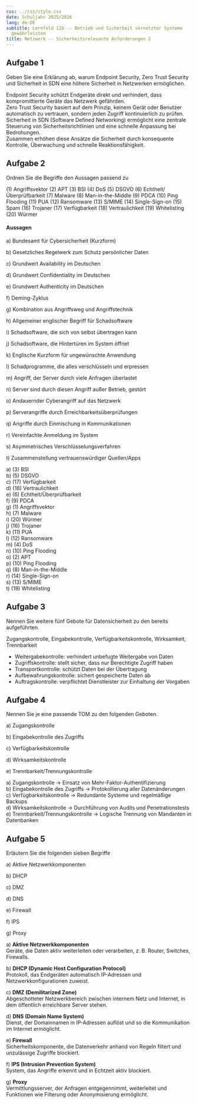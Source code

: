 ```yaml
---
css: ../css/style.css
date: Schuljahr 2025/2026
lang: de-DE
subtitle: Lernfeld 11b -- Betrieb und Sicherheit vernetzter Systeme
  gewährleisten
title: Netzwerk -- Sicherheitsrelevante Anforderungen 2
---
```


## Aufgabe 1

Geben Sie eine Erklärung ab, warum Endpoint Security, Zero Trust
Security und Sicherheit in SDN eine höhere Sicherheit in Netzwerken
ermöglichen.

Endpoint Security schützt Endgeräte direkt und verhindert, dass kompromittierte Geräte das Netzwerk gefährden.  
Zero Trust Security basiert auf dem Prinzip, keinem Gerät oder Benutzer automatisch zu vertrauen, sondern jeden Zugriff kontinuierlich zu prüfen.  
Sicherheit in SDN (Software Defined Networking) ermöglicht eine zentrale Steuerung von Sicherheitsrichtlinien und eine schnelle Anpassung bei Bedrohungen.  
Zusammen erhöhen diese Ansätze die Sicherheit durch konsequente Kontrolle, Überwachung und schnelle Reaktionsfähigkeit.

## Aufgabe 2

Ordnen Sie die Begriffe den Aussagen passend zu

(1) Angriffsvektor
(2) APT
(3) BSI
(4) DoS
(5) DSGVO
(6) Echtheit/Überprüfbarkeit
(7) Malware
(8) Man-in-the-Middle
(9) PDCA
(10) Ping Flooding
(11) PUA
(12) Ransomware
(13) S/MIME
(14) Single-Sign-on
(15) Spam
(16) Trojaner
(17) Verfügbarkeit
(18) Vertraulichkeit
(19) Whitelisting
(20) Würmer

#### Aussagen

a)  Bundesamt für Cybersicherheit (Kurzform)

b)  Gesetzliches Regelwerk zum Schutz persönlicher Daten

c)  Grundwert Availability im Deutschen

d)  Grundwert Confidentiality im Deutschen

e)  Grundwert Authenticity im Deutschen

f)  Deming-Zyklus

g)  Kombination aus Angriffsweg und Angriffstechnik

h)  Allgemeiner englischer Begriff für Schadsoftware

i)  Schadsoftware, die sich von selbst übertragen kann

j)  Schadsoftware, die Hintertüren im System öffnet

k)  Englische Kurzform für ungewünschte Anwendung

l)  Schadprogramme, die alles verschlüsseln und erpressen

m)  Angriff, der Server durch viele Anfragen überlastet

n)  Server sind durch diesen Angriff außer Betrieb, gestört

o)  Andauernder Cyberangriff auf das Netzwerk

p)  Serverangriffe durch Erreichbarkeitsüberprüfungen

q)  Angriffe durch Einmischung in Kommunikationen

r)  Vereinfachte Anmeldung im System

s)  Asymmetrisches Verschlüsselungsverfahren

t)  Zusammenstellung vertrauenswürdiger Quellen/Apps

a) (3) BSI  
b) (5) DSGVO  
c) (17) Verfügbarkeit  
d) (18) Vertraulichkeit  
e) (6) Echtheit/Überprüfbarkeit  
f) (9) PDCA  
g) (1) Angriffsvektor  
h) (7) Malware  
i) (20) Würmer  
j) (16) Trojaner  
k) (11) PUA  
l) (12) Ransomware  
m) (4) DoS  
n) (10) Ping Flooding  
o) (2) APT  
p) (10) Ping Flooding  
q) (8) Man-in-the-Middle  
r) (14) Single-Sign-on  
s) (13) S/MIME  
t) (19) Whitelisting

## Aufgabe 3

Nennen Sie weitere fünf Gebote für Datensicherheit zu den bereits
aufgeführten.

Zugangskontrolle, Eingabekontrolle, Verfügbarkeitskontrolle,
Wirksamkeit, Trennbarkeit

- Weitergabekontrolle: verhindert unbefugte Weitergabe von Daten  
- Zugriffskontrolle: stellt sicher, dass nur Berechtigte Zugriff haben  
- Transportkontrolle: schützt Daten bei der Übertragung  
- Aufbewahrungskontrolle: sichert gespeicherte Daten ab  
- Auftragskontrolle: verpflichtet Dienstleister zur Einhaltung der Vorgaben  

## Aufgabe 4

Nennen Sie je eine passende TOM zu den folgenden Geboten.

a)  Zugangskontrolle

b)  Eingabekontrolle des Zugriffs

c)  Verfügbarkeitskontrolle

d)  Wirksamkeitskontrolle

e)  Trennbarkeit/Trennungskontrolle

a) Zugangskontrolle → Einsatz von Mehr-Faktor-Authentifizierung  
b) Eingabekontrolle des Zugriffs → Protokollierung aller Datenänderungen  
c) Verfügbarkeitskontrolle → Redundante Systeme und regelmäßige Backups  
d) Wirksamkeitskontrolle → Durchführung von Audits und Penetrationstests  
e) Trennbarkeit/Trennungskontrolle → Logische Trennung von Mandanten in Datenbanken  

## Aufgabe 5

Erläutern Sie die folgenden sieben Begriffe

a)  Aktive Netzwerkkomponenten

<!-- -->

b)  DHCP

<!-- -->

c)  DMZ

<!-- -->

d)  DNS

<!-- -->

e)  Firewall

<!-- -->

f)  IPS

<!-- -->

g)  Proxy

a) **Aktive Netzwerkkomponenten**  
Geräte, die Daten aktiv weiterleiten oder verarbeiten, z. B. Router, Switches, Firewalls.  

b) **DHCP (Dynamic Host Configuration Protocol)**  
Protokoll, das Endgeräten automatisch IP-Adressen und Netzwerkkonfigurationen zuweist.  

c) **DMZ (Demilitarized Zone)**  
Abgeschotteter Netzwerkbereich zwischen internem Netz und Internet, in dem öffentlich erreichbare Server stehen.  

d) **DNS (Domain Name System)**  
Dienst, der Domainnamen in IP-Adressen auflöst und so die Kommunikation im Internet ermöglicht.  

e) **Firewall**  
Sicherheitskomponente, die Datenverkehr anhand von Regeln filtert und unzulässige Zugriffe blockiert.  

f) **IPS (Intrusion Prevention System)**  
System, das Angriffe erkennt und in Echtzeit aktiv blockiert.  

g) **Proxy**  
Vermittlungsserver, der Anfragen entgegennimmt, weiterleitet und Funktionen wie Filterung oder Anonymisierung ermöglicht.